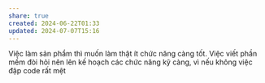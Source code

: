 ```yaml
---
share: true
created: 2024-06-22T01:33
updated: 2024-07-07T15:16
---
```


Việc làm sản phẩm thì muốn làm thật ít chức năng càng tốt. Việc viết phần mềm đòi hỏi nên lên kế hoạch các chức năng kỹ càng, vì nếu không việc đập code rất mệt